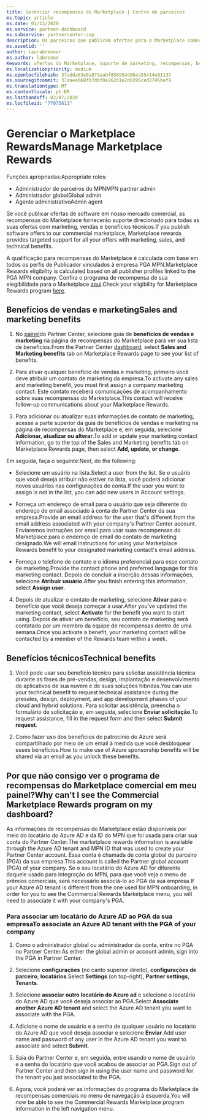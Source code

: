 ```yaml
---
title: Gerenciar recompensas do Marketplace | Centro de parceiros
ms.topic: article
ms.date: 01/13/2020
ms.service: partner-dashboard
ms.subservice: partnercenter-csp
description: Os parceiros que publicam ofertas para o Marketplace comercial estão qualificados para os benefícios que oferecem suporte de marketing.
ms.assetid: ''
author: laurabrenner
ms.author: labrenne
Keywords: ofertas do Marketplace, suporte de marketing, recompensas, benefícios do Publicador
ms.localizationpriority: medium
ms.openlocfilehash: 3fadda03e0a879aabf858954d0bea55414e81137
ms.sourcegitcommit: 37aae4668fb7dbf0e262d1e2d0395ced2745bef9
ms.translationtype: MT
ms.contentlocale: pt-BR
ms.lasthandoff: 02/07/2020
ms.locfileid: "77075611"
---
```

# <a name="manage-marketplace-rewards"></a><span data-ttu-id="09492-104">Gerenciar o Marketplace Rewards</span><span class="sxs-lookup"><span data-stu-id="09492-104">Manage Marketplace Rewards</span></span>

<span data-ttu-id="09492-105">Funções apropriadas:</span><span class="sxs-lookup"><span data-stu-id="09492-105">Appropriate roles:</span></span>

- <span data-ttu-id="09492-106">Administrador de parceiros do MPN</span><span class="sxs-lookup"><span data-stu-id="09492-106">MPN partner admin</span></span>
- <span data-ttu-id="09492-107">Administrador global</span><span class="sxs-lookup"><span data-stu-id="09492-107">Global admin</span></span>
- <span data-ttu-id="09492-108">Agente administrativo</span><span class="sxs-lookup"><span data-stu-id="09492-108">Admin agent</span></span>

<span data-ttu-id="09492-109">Se você publicar ofertas de software em nosso mercado comercial, as recompensas do Marketplace fornecerão suporte direcionado para todas as suas ofertas com marketing, vendas e benefícios técnicos.</span><span class="sxs-lookup"><span data-stu-id="09492-109">If you  publish software offers to our commercial marketplace, Marketplace rewards provides targeted support for all your offers with marketing, sales, and technical benefits.</span></span> 

<span data-ttu-id="09492-110">A qualificação para recompensas do Marketplace é calculada com base em todos os perfis de Publicador vinculados à empresa PGA MPN.</span><span class="sxs-lookup"><span data-stu-id="09492-110">Marketplace Rewards eligibility is calculated based on all publisher profiles linked to the PGA MPN company.</span></span> <span data-ttu-id="09492-111">Confira o programa de recompensa de sua elegibilidade para o Marketplace [aqui](https://partner.microsoft.com/dashboard/mpn/program/commercialmarketplace).</span><span class="sxs-lookup"><span data-stu-id="09492-111">Check your eligibility for Marketplace Rewards program [here](https://partner.microsoft.com/dashboard/mpn/program/commercialmarketplace).</span></span> 


## <a name="sales-and-marketing-benefits"></a><span data-ttu-id="09492-112">Benefícios de vendas e marketing</span><span class="sxs-lookup"><span data-stu-id="09492-112">Sales and marketing benefits</span></span>

1. <span data-ttu-id="09492-113">No [painel](https://partner.microsoft.com/dashboard)do Partner Center, selecione guia de **benefícios de vendas e marketing** na página de recompensas do Marketplace para ver sua lista de benefícios.</span><span class="sxs-lookup"><span data-stu-id="09492-113">From the Partner Center [dashboard](https://partner.microsoft.com/dashboard), select **Sales and Marketing benefits** tab on Marketplace Rewards page to see your list of benefits.</span></span> 

2. <span data-ttu-id="09492-114">Para ativar qualquer benefício de vendas e marketing, primeiro você deve atribuir um contato de marketing da empresa.</span><span class="sxs-lookup"><span data-stu-id="09492-114">To activate any sales and marketing benefit, you must first assign a company marketing contact.</span></span> <span data-ttu-id="09492-115">Este contato receberá comunicações de acompanhamento sobre suas recompensas do Marketplace.</span><span class="sxs-lookup"><span data-stu-id="09492-115">This contact will receive follow-up communications about your Marketplace Rewards.</span></span>

3. <span data-ttu-id="09492-116">Para adicionar ou atualizar suas informações de contato de marketing, acesse a parte superior da guia de benefícios de vendas e marketing na página de recompensas do Marketplace e, em seguida, selecione **Adicionar, atualizar ou alterar**.</span><span class="sxs-lookup"><span data-stu-id="09492-116">To add or update your marketing contact information, go to the top of the Sales and Marketing benefits tab on Marketplace Rewards page, then select **Add, update, or change**.</span></span> 

<span data-ttu-id="09492-117">Em seguida, faça o seguinte:</span><span class="sxs-lookup"><span data-stu-id="09492-117">Next, do the following:</span></span>

  - <span data-ttu-id="09492-118">Selecione um usuário na lista.</span><span class="sxs-lookup"><span data-stu-id="09492-118">Select a user from the list.</span></span> <span data-ttu-id="09492-119">Se o usuário que você deseja atribuir não estiver na lista, você poderá adicionar novos usuários nas configurações de conta.</span><span class="sxs-lookup"><span data-stu-id="09492-119">If the user you want to assign is not in the list, you can add new users in Account settings.</span></span>

  - <span data-ttu-id="09492-120">Forneça um endereço de email para o usuário que seja diferente do endereço de email associado à conta do Partner Center da sua empresa.</span><span class="sxs-lookup"><span data-stu-id="09492-120">Provide an email address for the user that's different from the email address associated with your company's Partner Center account.</span></span> <span data-ttu-id="09492-121">Enviaremos instruções por email para usar suas recompensas do Marketplace para o endereço de email do contato de marketing designado.</span><span class="sxs-lookup"><span data-stu-id="09492-121">We will email instructions for using your Marketplace Rewards benefit to your designated marketing contact's email address.</span></span>

  - <span data-ttu-id="09492-122">Forneça o telefone de contato e o idioma preferencial para esse contato de marketing.</span><span class="sxs-lookup"><span data-stu-id="09492-122">Provide the contact phone and preferred language for this marketing contact.</span></span> <span data-ttu-id="09492-123">Depois de concluir a inserção dessas informações, selecione **Atribuir usuário**.</span><span class="sxs-lookup"><span data-stu-id="09492-123">After you finish entering this information, select **Assign user**.</span></span>

4. <span data-ttu-id="09492-124">Depois de atualizar o contato de marketing, selecione **Ativar** para o benefício que você deseja começar a usar.</span><span class="sxs-lookup"><span data-stu-id="09492-124">After you’ve updated the marketing contact, select **Activate** for the benefit you want to start using.</span></span> <span data-ttu-id="09492-125">Depois de ativar um benefício, seu contato de marketing será contatado por um membro da equipe de recompensas dentro de uma semana.</span><span class="sxs-lookup"><span data-stu-id="09492-125">Once you activate a benefit, your marketing contact will be contacted by a member of the Rewards team within a week.</span></span>

## <a name="technical-benefits"></a><span data-ttu-id="09492-126">Benefícios técnicos</span><span class="sxs-lookup"><span data-stu-id="09492-126">Technical benefits</span></span>

1. <span data-ttu-id="09492-127">Você pode usar seu benefício técnico para solicitar assistência técnica durante as fases de pré-vendas, design, implantação e desenvolvimento de aplicativos de sua nuvem e de suas soluções híbridas.</span><span class="sxs-lookup"><span data-stu-id="09492-127">You can use your technical benefit to request technical assistance during the presales, design, deployment, and app development phases of your cloud and hybrid solutions.</span></span> <span data-ttu-id="09492-128">Para solicitar assistência, preencha o formulário de solicitação e, em seguida, selecione **Enviar solicitação**.</span><span class="sxs-lookup"><span data-stu-id="09492-128">To request assistance, fill in the request form and then select **Submit request**.</span></span>

2. <span data-ttu-id="09492-129">Como fazer uso dos benefícios do patrocínio do Azure será compartilhado por meio de um email à medida que você desbloquear esses benefícios.</span><span class="sxs-lookup"><span data-stu-id="09492-129">How to make use of Azure sponsorship benefits will be shared via an email as you unlock these benefits.</span></span> 

## <a name="why-cant-i-see-the-commercial-marketplace-rewards-program-on-my-dashboard"></a><span data-ttu-id="09492-130">Por que não consigo ver o programa de recompensas do Marketplace comercial em meu painel?</span><span class="sxs-lookup"><span data-stu-id="09492-130">Why can't I see the Commercial Marketplace Rewards program on my dashboard?</span></span>

<span data-ttu-id="09492-131">As informações de recompensas do Marketplace estão disponíveis por meio do locatário do Azure AD e da ID do MPN que foi usada para criar sua conta do Partner Center.</span><span class="sxs-lookup"><span data-stu-id="09492-131">The marketplace rewards information is available through the Azure AD tenant and MPN ID that was used to create your Partner Center account.</span></span> <span data-ttu-id="09492-132">Essa conta é chamada de conta global do parceiro (PGA) da sua empresa.</span><span class="sxs-lookup"><span data-stu-id="09492-132">This account is called the Partner global account (PGA) of your company.</span></span> <span data-ttu-id="09492-133">Se o seu locatário do Azure AD for diferente daquele usado para integração do MPN, para que você veja o menu de prêmios comerciais, será necessário associá-lo ao PGA da sua empresa.</span><span class="sxs-lookup"><span data-stu-id="09492-133">If your Azure AD tenant is different from the  one used for MPN onboarding, in order for you to see the Commercial Rewards Marketplace menu, you will need to associate it with your company's PGA.</span></span> 

### <a name="to-associate-an-azure-ad-tenant-with-the-pga-of-your-company"></a><span data-ttu-id="09492-134">Para associar um locatário do Azure AD ao PGA da sua empresa</span><span class="sxs-lookup"><span data-stu-id="09492-134">To associate an Azure AD tenant with the PGA of your company</span></span>

1. <span data-ttu-id="09492-135">Como o administrador global ou administrador da conta, entre no PGA no Partner Center.</span><span class="sxs-lookup"><span data-stu-id="09492-135">As either the global admin or account admin, sign into the PGA in Partner Center.</span></span>

2. <span data-ttu-id="09492-136">Selecione **configurações** (no canto superior direito), **configurações de parceiro**, **locatários**.</span><span class="sxs-lookup"><span data-stu-id="09492-136">Select **Settings** (on top-right), **Partner settings**, **Tenants**.</span></span> 

3. <span data-ttu-id="09492-137">Selecione **associar outro locatário do Azure ad** e selecione o locatário do Azure AD que você deseja associar ao PGA.</span><span class="sxs-lookup"><span data-stu-id="09492-137">Select **Associate another Azure AD tenant** and select the Azure AD tenant you want to associate with the PGA.</span></span>

4. <span data-ttu-id="09492-138">Adicione o nome de usuário e a senha de qualquer usuário no locatário do Azure AD que você deseja associar e selecione **Enviar**.</span><span class="sxs-lookup"><span data-stu-id="09492-138">Add user name and password of any user in the Azure AD tenant you want to associate and select **Submit**.</span></span>

5. <span data-ttu-id="09492-139">Saia do Partner Center e, em seguida, entre usando o nome de usuário e a senha do locatário que você acabou de associar ao PGA.</span><span class="sxs-lookup"><span data-stu-id="09492-139">Sign out of Partner Center and then sign in using the user name and password for the tenant you just associated to the PGA.</span></span>

6. <span data-ttu-id="09492-140">Agora, você poderá ver as informações do programa do Marketplace de recompensas comerciais no menu de navegação à esquerda.</span><span class="sxs-lookup"><span data-stu-id="09492-140">You will now be able to see the Commercial Rewards Marketplace program information in the left navigation menu.</span></span>


